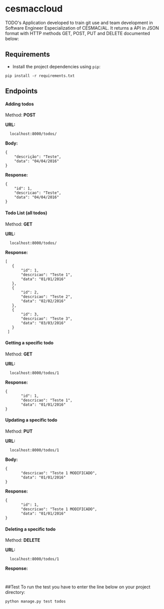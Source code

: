 # cesmaccloud

TODO's Application developed to train git use and team development in Software Engineer Especialization of CESMAC/AL. It returns a API in JSON format with HTTP methods GET, POST, PUT and DELETE documented below:

## Requirements
  * Install the project dependencies using `pip`:

```
pip install -r requirements.txt
```

## Endpoints
#### Adding todos
Method: **POST**

**URL:**
```
  localhost:8000/todos/
```

**Body:**
```
{
    "descrição": "Teste",
    "data": "04/04/2016"
}
```

**Response:**
```
{
    "id": 1,
    "descricao": "Teste",
    "data": "04/04/2016"
}
```

#### Todo List (all todos)
Method: **GET**

**URL:**
```
  localhost:8000/todos/
```

**Response:**
```
[
   {
       "id": 1,
       "descricao": "Teste 1",
       "data": "01/01/2016"
   },
   {
       "id": 2,
       "descricao": "Teste 2",
       "data": "02/02/2016"
   },
   {
       "id": 3,
       "descricao": "Teste 3",
       "data": "03/03/2016"
   }
 ]
```

#### Getting a specific todo
Method: **GET**

**URL:**
```
  localhost:8000/todos/1
```

**Response:**
```
{
       "id": 1,
       "descricao": "Teste 1",
       "data": "01/01/2016"
}
```

#### Updating a specific todo
Method: **PUT**

**URL:**
```
  localhost:8000/todos/1
```

**Body:**
```
{
       "descricao": "Teste 1 MODIFICADO",
       "data": "01/01/2016"
}
```

**Response:**
```
{
       "id": 1,
       "descricao": "Teste 1 MODIFICADO",
       "data": "01/01/2016"
}
```

#### Deleting a specific todo
Method: **DELETE**

**URL:**
```
  localhost:8000/todos/1
```

**Response:**
``` 
 
```

##Test
To run the test you have to enter the line below on your project directory:
```
python manage.py test todos
```
